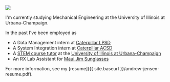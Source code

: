 <a href="{{ site.baseurl }}/" class="site-avatar"><img src="{{ site.baseurl }}/images/avatar-andrew-charles-jensen.jpg" /></a>

I'm currently studying Mechanical Engineering at the University of Illinois at Urbana-Champaign. 

In the past I've been employed as
  *  A Data Management intern at [Caterpillar LPSD](http://www.caterpillar.com/)
  *  A System Integration intern at [Caterpillar ACSD](http://www.caterpillar.com/)
  *  A [STEM course tutor](http://care.engineering.illinois.edu/) at the [University of Illinois at Urbana-Champaign](http://illinois.edu/) 
  *  An RX Lab Assistant for [Maui Jim Sunglasses](https://www.mauijim.com/)
  
For more information, see my [resume]({{ site.baseurl }}/andrew-jensen-resume.pdf).